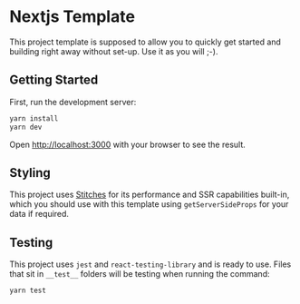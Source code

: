 # Nextjs Template

This project template is supposed to allow you to quickly get started and building right away without set-up. Use it as you will ;-).

## Getting Started

First, run the development server:

```bash
yarn install
yarn dev
```

Open [http://localhost:3000](http://localhost:3000) with your browser to see the result.

## Styling

This project uses [Stitches](https://stitches.dev/) for its performance and SSR capabilities built-in, which you should use with this template using `getServerSideProps` for your data if required.

## Testing

This project uses `jest` and `react-testing-library` and is ready to use. Files that sit in `__test__` folders will be testing when running the command:

```bash
yarn test
```
